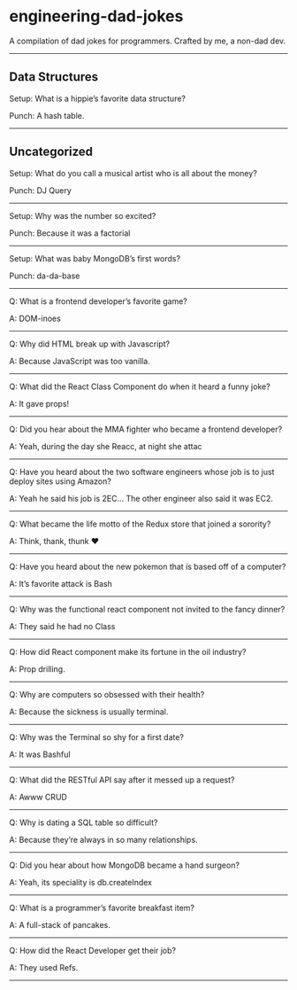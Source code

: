 # engineering-dad-jokes
A compilation of dad jokes for programmers. Crafted by me, a non-dad dev.
<hr />

## Data Structures

Setup: What is a hippie’s favorite data structure?

Punch: A hash table.
<hr />

## Uncategorized

Setup: What do you call a musical artist who is all about the money?

Punch: DJ Query
<hr />

Setup: Why was the number so excited?

Punch: Because it was a factorial
<hr />

Setup: What was baby MongoDB’s first words?

Punch: da-da-base
<hr />

Q: What is a frontend developer’s favorite game?

A: DOM-inoes
<hr />

Q: Why did HTML break up with Javascript?

A: Because JavaScript was too vanilla.
<hr />

Q: What did the React Class Component do when it heard a funny joke?

A: It gave props!
<hr />

Q: Did you hear about the MMA fighter who became a frontend developer?

A: Yeah, during the day she Reacc, at night she attac
<hr />

Q: Have you heard about the two software engineers whose job is to just deploy sites using Amazon?

A: Yeah he said his job is 2EC… The other engineer also said it was EC2.
<hr />

Q: What became the life motto of the Redux store that joined a sorority?

A: Think, thank, thunk :heart:
<hr />

Q: Have you heard about the new pokemon that is based off of a computer?

A: It’s favorite attack is Bash
<hr />

Q: Why was the functional react component not invited to the fancy dinner?

A: They said he had no Class
<hr />

Q: How did React component make its fortune in the oil industry?

A: Prop drilling.
<hr />

Q: Why are computers so obsessed with their health?

A: Because the sickness is usually terminal.
<hr />

Q: Why was the Terminal so shy for a first date?

A: It was Bashful
<hr />

Q: What did the RESTful API say after it messed up a request?

A: Awww CRUD
<hr />

Q: Why is dating a SQL table so difficult?

A: Because they’re always in so many relationships.
<hr />

Q: Did you hear about how MongoDB became a hand surgeon?

A: Yeah, its speciality is db.createIndex
<hr />

Q: What is a programmer’s favorite breakfast item?

A: A full-stack of pancakes.
<hr />

Q: How did the React Developer get their job?

A: They used Refs.
<hr />
